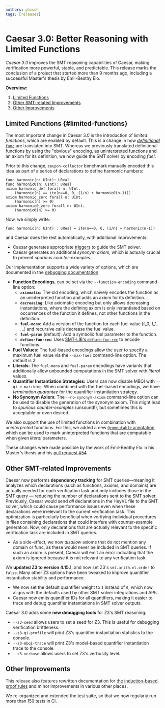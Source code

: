 ```yaml
---
authors: phisch
tags: [releases]
---
```


# Caesar 3.0: Better Reasoning with Limited Functions

*Caesar 3.0* improves the SMT reasoning capabilities of Caesar, making verification more powerful, stable, and predictable.
This release marks the conclusion of a project that started more than 9 months ago, including a successful Master's thesis by Emil-Beothy Elo.

**Overview:**

 1. [Limited Functions](./2025-07-29-caesar-3-0.md#limited-functions)
 2. [Other SMT-related Improvements](./2025-07-29-caesar-3-0.md#other-smt-related-improvements)
 3. [Other Improvements](./2025-07-29-caesar-3-0.md#other-improvements)

<!-- truncate -->

## Limited Functions {#limited-functions}

The most important change in Caesar 3.0 is the introduction of *limited functions*, which are enabled by default.
This is a change in how [*definitional* `func`](/docs/heyvl/domains#definitional-functions) are translated into SMT.
Whereas we previously translated definitional functions by using the "obvious" encoding, as uninterpreted functions and an axiom for its definition, we now guide the SMT solver by encoding *fuel*.

Prior to this change, `coupon-collector` benchmark manually encoded this idea as part of a series of declarations to define harmonic numbers:
```heyvl
func harmonic(n: UInt): UReal
func harmonic0(n: UInt): UReal
axiom harmonic_def forall n: UInt.
    (harmonic(n) == ite(n==0, 0, (1/n) + harmonic0(n-1)))
axiom harmonic_zero forall n: UInt.
    (harmonic(n) >= 0)
axiom harmonic0_zero forall n: UInt.
    (harmonic0(n) >= 0)
```
Now, we simply write:
```heyvl
func harmonic(n: UInt) : UReal = ite(n==0, 0, (1/n) + harmonic(n-1))
```
and Caesar does the rest automatically, with additional improvements:
 * Caesar generates appropriate [triggers](/docs/heyvl/domains#triggers) to guide the SMT solver.
 * Caesar generates an additional *synonym axiom*, which is actually crucial to prevent *spurious counter-examples*.



Our implementation supports a wide variety of options, which are documented in the [debugging documentation](/docs/caesar/debugging/#function-encodings-and-limited-functions).
 * **Function Encodings**, can be set via the `--function-encoding` command-line option:
    * **`axiomatic`:** The old encoding, which naively encodes the function as an uninterpreted function and adds an axiom for its definition.
    * **`decreasing`:** Like axiomatic encoding but only allows decreasing instantiations, where the defining axiom is only instantiated based on occurrences of the function it defines, not other functions in the definition.
    * **`fuel-mono`:** Add a version of the function for each fuel value (f_0, f_1, ...) and recursive calls decrease the fuel value.
    * **`fuel-param`** (default): Add a symbolic fuel parameter to the function.
    * **`define-fun-rec`:** Uses [SMT-LIB's `define-fun-rec`](https://microsoft.github.io/z3guide/docs/logic/Recursive%20Functions/) to encode functions.
 * **Fuel Values:** The fuel-based encodings allow the user to specify a maximum fuel value via the `--max-fuel` command-line option. The default is 2.
 * **Literals:** The `fuel-mono` and `fuel-param` encodings have variants that additionally allow unbounded computations in the SMT solver with *literal* values.
 * **Quantifier Instantiation Strategies:** Users can now disable MBQI with `--qi e-matching`. When combined with the fuel-based encodings, we have *termination guarantee* for the quantifier instantiation strategy.
 * **No Synonym Axiom:** The `--no-synonym-axiom` command-line option can be used to disable the generation of the synonym axiom. This might lead to *spurious counter-examples* (unsound!), but sometimes this is acceptable or even desired.

We also support the use of limited functions in combination with *uninterpreted* functions.
For this, we added a new [`@computable` annotation](/docs/heyvl/domains#computable-annotation), which can be used to mark uninterpreted functions that are computable when given *literal* parameters.

These changes were made possible by the work of Emil-Beothy Elo in his Master's thesis and his [pull request #54](https://github.com/moves-rwth/caesar/pull/54).

## Other SMT-related Improvements

Caesar now performs **dependency tracking** for SMT queries—meaning it analyzes which declarations (such as functions, axioms, and domains) are actually needed for each verification task and only includes those in the SMT query &mdash; reducing the number of declarations sent to the SMT solver.
Previously, Caesar would send *all* declarations in the HeyVL file to the SMT solver, which could cause performance issues even when these declarations were irrelevant to the current verification task.
This optimization is particularly beneficial when verifying individual procedures in files containing declarations that could interfere with counter-example generation.
Now, only declarations that are actually relevant to the specific verification task are included in SMT queries.
 * As a side-effect, we now *disallow* axioms that do not mention any domain or func, as these would never be included in SMT queries.
   If such an axiom is present, Caesar will emit an error indicating that the axiom is ignored because it is not relevant to any verification task.

We **updated Z3 to version 4.15.1**, and now set Z3's `smt.arith.nl.order` to `false`.
Many other Z3 options have been tweaked to improve quantifier instantiation stability and performance.
 * We now set the default quantifier weight to `1` instead of `0`, which now aligns with the defaults used by other SMT solver integrations and APIs.
 * Caesar now emits quantifier IDs for all quantifiers, making it easier to trace and debug quantifier instantiations in SMT solver outputs.

Caesar 3.0 adds some **new debugging tools** for Z3's SMT reasoning.
 * `--z3-seed` allows users to set a seed for Z3. This is useful for debugging verification brittleness.
 * `--z3-qi-profile` will print Z3's quantifier instantiation statistics to the console.
 * `--z3-mbqi-trace` will print Z3's model-based quantifier instantiation trace to the console.
 * `--z3-verbose` allows users to set Z3's verbosity level.

## Other Improvements

This release also features rewritten documentation for [the induction-based proof rules](/docs/proof-rules/induction) and minor improvements in various other places.

We re-organized and extended the test suite, so that we now regularly run more than 150 tests in CI.
